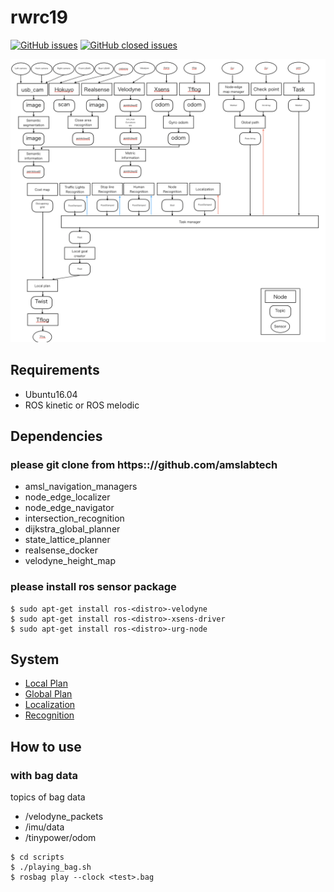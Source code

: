 # rwrc19

[![GitHub issues](https://img.shields.io/github/issues/amslabtech/rwrc19.svg)](https://github.com/amslabtech/rwrc19/issues?q=is%3Aopen+is%3Aissue)
[![GitHub closed issues](https://img.shields.io/github/issues-closed/amslabtech/rwrc19.svg)](https://github.com/amslabtech/rwrc19/issues?q=is%3Aissue+is%3Aclosed)

![Base System](https://github.com/amslabtech/rwrc19/blob/master/base_system.png)

## Requirements
- Ubuntu16.04
- ROS kinetic or ROS melodic

## Dependencies
### please git clone from https:://github.com/amslabtech
- amsl_navigation_managers
- node_edge_localizer
- node_edge_navigator
- intersection_recognition
- dijkstra_global_planner
- state_lattice_planner
- realsense_docker
- velodyne_height_map 

### please install ros sensor package
```
$ sudo apt-get install ros-<distro>-velodyne
$ sudo apt-get install ros-<distro>-xsens-driver
$ sudo apt-get install ros-<distro>-urg-node
```

## System
- [Local Plan](/docs/local_plan.md)
- [Global Plan](/docs/global_plan.md)
- [Localization](/docs/localization.md)
- [Recognition](/docs/recognition.md)

## How to use
### with bag data
topics of bag data
- /velodyne_packets 
- /imu/data
- /tinypower/odom

```
$ cd scripts
$ ./playing_bag.sh
$ rosbag play --clock <test>.bag
```
